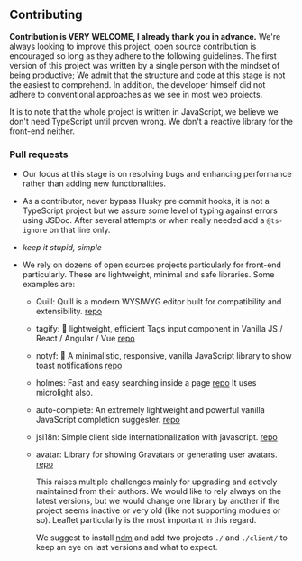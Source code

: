## Contributing

**Contribution is VERY WELCOME, I already thank you in advance.**  We're always looking to improve this project, open source contribution is encouraged so long as they adhere to the following guidelines. The first version of this project was written by a single person with the mindset of being productive; We admit that the structure and code at this stage is not the easiest to comprehend. In addition, the developer himself did not adhere to conventional approaches as we see in most web projects.  

It is to note that the whole project is written in JavaScript, we believe we don't need TypeScript until proven wrong. We don't a reactive library for the front-end neither. 

### Pull requests  

- Our focus at this stage is on resolving bugs and enhancing performance rather than adding new functionalities.

- As a contributor, never bypass Husky pre commit hooks, it is not a TypeScript project but we assure some level of typing against errors using JSDoc. After several attempts or when really needed add a `@ts-ignore` on that line only.

- *keep it stupid, simple* 

- We rely on dozens of open sources projects particularly for front-end particularly. These are lightweight, minimal and safe libraries. Some examples are: 

  * Quill: Quill is a modern WYSIWYG editor built for compatibility and extensibility. [repo](https://github.com/quilljs/quill/)
  * tagify: 🔖 lightweight, efficient Tags input component in Vanilla JS / React / Angular / Vue  [repo](https://github.com/yairEO/tagify)
  * notyf: 👻 A minimalistic, responsive, vanilla JavaScript library to show toast notifications [repo](https://github.com/caroso1222/notyf)
  * holmes: Fast and easy searching inside a page [repo](https://github.com/Haroenv/holmes) It uses microlight also.
  * auto-complete:  An extremely lightweight and powerful vanilla JavaScript completion suggester. [repo](https://github.com/Pixabay/JavaScript-autoComplete)
  * jsi18n: Simple client side internationalization with javascript. [repo](https://github.com/danabr/jsI18n) 
  * avatar: Library for showing Gravatars or generating user avatars. [repo](https://github.com/MatthewCallis/avatar) 

    This raises multiple challenges mainly for upgrading and actively maintained from their authors. We would like to rely always on the latest versions, but we would change one library by another if the project seems inactive or very old (like not supporting modules or so).
    Leaflet particularly is the most important in this regard.

    We suggest to install [ndm](https://720kb.github.io/ndm/) and add two projects `./` and `./client/` to keep an eye on last versions and what to expect.